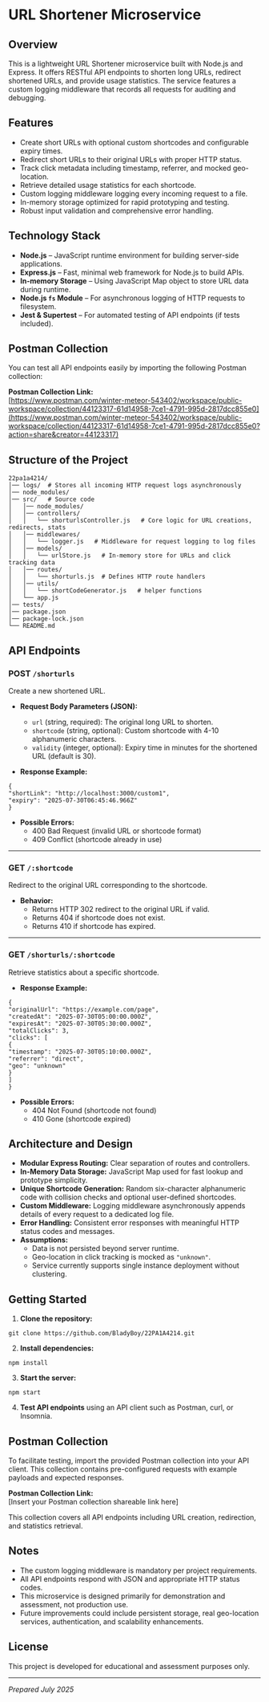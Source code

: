 # URL Shortener Microservice

## Overview

This is a lightweight URL Shortener microservice built with Node.js and Express. It offers RESTful API endpoints to shorten long URLs, redirect shortened URLs, and provide usage statistics. The service features a custom logging middleware that records all requests for auditing and debugging.

## Features

- Create short URLs with optional custom shortcodes and configurable expiry times.
- Redirect short URLs to their original URLs with proper HTTP status.
- Track click metadata including timestamp, referrer, and mocked geo-location.
- Retrieve detailed usage statistics for each shortcode.
- Custom logging middleware logging every incoming request to a file.
- In-memory storage optimized for rapid prototyping and testing.
- Robust input validation and comprehensive error handling.

## Technology Stack

- **Node.js** – JavaScript runtime environment for building server-side applications.
- **Express.js** – Fast, minimal web framework for Node.js to build APIs.
- **In-memory Storage** – Using JavaScript Map object to store URL data during runtime.
- **Node.js `fs` Module** – For asynchronous logging of HTTP requests to filesystem.
- **Jest & Supertest** – For automated testing of API endpoints (if tests included).

## Postman Collection

You can test all API endpoints easily by importing the following Postman collection:

**Postman Collection Link:**  
[https://www.postman.com/winter-meteor-543402/workspace/public-workspace/collection/44123317-61d14958-7ce1-4791-995d-2817dcc855e0](https://www.postman.com/winter-meteor-543402/workspace/public-workspace/collection/44123317-61d14958-7ce1-4791-995d-2817dcc855e0?action=share&creator=44123317)


## Structure of the Project
```
22pa1a4214/
│── logs/  # Stores all incoming HTTP request logs asynchronously
│── node_modules/
│── src/   # Source code
│   │── node_modules/  
│   │── controllers/ 
│   │   └── shorturlsController.js   # Core logic for URL creations, redirects, stats
│   │── middlewares/  
│   │   └── logger.js   # Middleware for request logging to log files
│   │── models/   
│   │   └── urlStore.js   # In-memory store for URLs and click tracking data
│   │── routes/   
│   │   └── shorturls.js  # Defines HTTP route handlers
│   │── utils/   
│   │   └── shortCodeGenerator.js   # helper functions
│   └── app.js
│── tests/
│── package.json         
│── package-lock.json         
└── README.md
```

## API Endpoints

### POST `/shorturls`

Create a new shortened URL.

- **Request Body Parameters (JSON):**

  - `url` (string, required): The original long URL to shorten.
  - `shortcode` (string, optional): Custom shortcode with 4-10 alphanumeric characters.
  - `validity` (integer, optional): Expiry time in minutes for the shortened URL (default is 30).

- **Response Example:**
```
{
"shortLink": "http://localhost:3000/custom1",
"expiry": "2025-07-30T06:45:46.966Z"
}
```


- **Possible Errors:**
  - 400 Bad Request (invalid URL or shortcode format)
  - 409 Conflict (shortcode already in use)

---

### GET `/:shortcode`

Redirect to the original URL corresponding to the shortcode.

- **Behavior:**
  - Returns HTTP 302 redirect to the original URL if valid.
  - Returns 404 if shortcode does not exist.
  - Returns 410 if shortcode has expired.

---

### GET `/shorturls/:shortcode`

Retrieve statistics about a specific shortcode.

- **Response Example:**

```
{
"originalUrl": "https://example.com/page",
"createdAt": "2025-07-30T05:00:00.000Z",
"expiresAt": "2025-07-30T05:30:00.000Z",
"totalClicks": 3,
"clicks": [
{
"timestamp": "2025-07-30T05:10:00.000Z",
"referrer": "direct",
"geo": "unknown"
}
]
}
```


- **Possible Errors:**
  - 404 Not Found (shortcode not found)
  - 410 Gone (shortcode expired)

## Architecture and Design

- **Modular Express Routing:** Clear separation of routes and controllers.
- **In-Memory Data Storage:** JavaScript Map used for fast lookup and prototype simplicity.
- **Unique Shortcode Generation:** Random six-character alphanumeric code with collision checks and optional user-defined shortcodes.
- **Custom Middleware:** Logging middleware asynchronously appends details of every request to a dedicated log file.
- **Error Handling:** Consistent error responses with meaningful HTTP status codes and messages.
- **Assumptions:**  
  - Data is not persisted beyond server runtime.  
  - Geo-location in click tracking is mocked as `"unknown"`.  
  - Service currently supports single instance deployment without clustering.

## Getting Started

1. **Clone the repository:**

```
git clone https://github.com/BladyBoy/22PA1A4214.git
```


2. **Install dependencies:**

```
npm install 
```


3. **Start the server:**

```
npm start
```


4. **Test API endpoints** using an API client such as Postman, curl, or Insomnia.

## Postman Collection

To facilitate testing, import the provided Postman collection into your API client. This collection contains pre-configured requests with example payloads and expected responses.

**Postman Collection Link:**  
[Insert your Postman collection shareable link here]

This collection covers all API endpoints including URL creation, redirection, and statistics retrieval.

## Notes

- The custom logging middleware is mandatory per project requirements.
- All API endpoints respond with JSON and appropriate HTTP status codes.
- This microservice is designed primarily for demonstration and assessment, not production use.
- Future improvements could include persistent storage, real geo-location services, authentication, and scalability enhancements.

## License

This project is developed for educational and assessment purposes only.

---

*Prepared July 2025*
